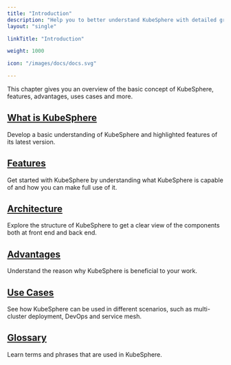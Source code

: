 ```yaml
---
title: "Introduction"
description: "Help you to better understand KubeSphere with detailed graphics and contents"
layout: "single"

linkTitle: "Introduction"

weight: 1000

icon: "/images/docs/docs.svg"

---
```


This chapter gives you an overview of the basic concept of KubeSphere, features, advantages, uses cases and more.

## [What is KubeSphere](../introduction/what-is-kubesphere/)

Develop a basic understanding of KubeSphere and highlighted features of its latest version.

## [Features](../introduction/features/)

Get started with KubeSphere by understanding what KubeSphere is capable of and how you can make full use of it.

## [Architecture](../introduction/architecture/)

Explore the structure of KubeSphere to get a clear view of the components both at front end and back end.

## [Advantages](../introduction/advantages/)

Understand the reason why KubeSphere is beneficial to your work.

## [Use Cases](../introduction/scenarios/)

See how KubeSphere can be used in different scenarios, such as multi-cluster deployment, DevOps and service mesh.

## [Glossary](../introduction/glossary/)

Learn terms and phrases that are used in KubeSphere.

